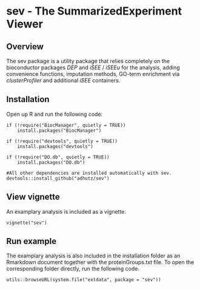 
# **sev - The SummarizedExperiment Viewer**

## Overview
The sev package is a utility package that relies completely on the bioconductor packages *DEP* and *iSEE* / *iSEEu* for the analysis, adding convenience functions, imputation methods, GO-term enrichment via *clusterProfiler* and additional *iSEE* containers.

## Installation
Open up R and run the following code:

```{r eval = FALSE, echo=T}
if (!require("BiocManager", quietly = TRUE))
    install.packages("BiocManager")
    
if (!require("devtools", quietly = TRUE))
    install.packages("devtools")
    
if (!require("DO.db", quietly = TRUE))
    install.packages("DO.db")

#All other dependencies are installed automatically with sev. 
devtools::install_github("adhutz/sev")
```

## View vignette
An examplary analysis is included as a vignette. 
```{r eval = FALSE, echo=T}
vignette("sev")
```

## Run example
The examplary analysis is also included in the installation folder as an Rmarkdown document together with the proteinGroups.txt file. To open the corresponding folder directly, run the following code.
```{r eval = FALSE, echo=T}
utils::browseURL(system.file("extdata", package = "sev"))
```

